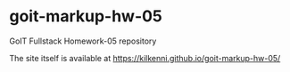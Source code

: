 # goit-markup-hw-05

GoIT Fullstack Homework-05 repository

The site itself is available at https://kilkenni.github.io/goit-markup-hw-05/
